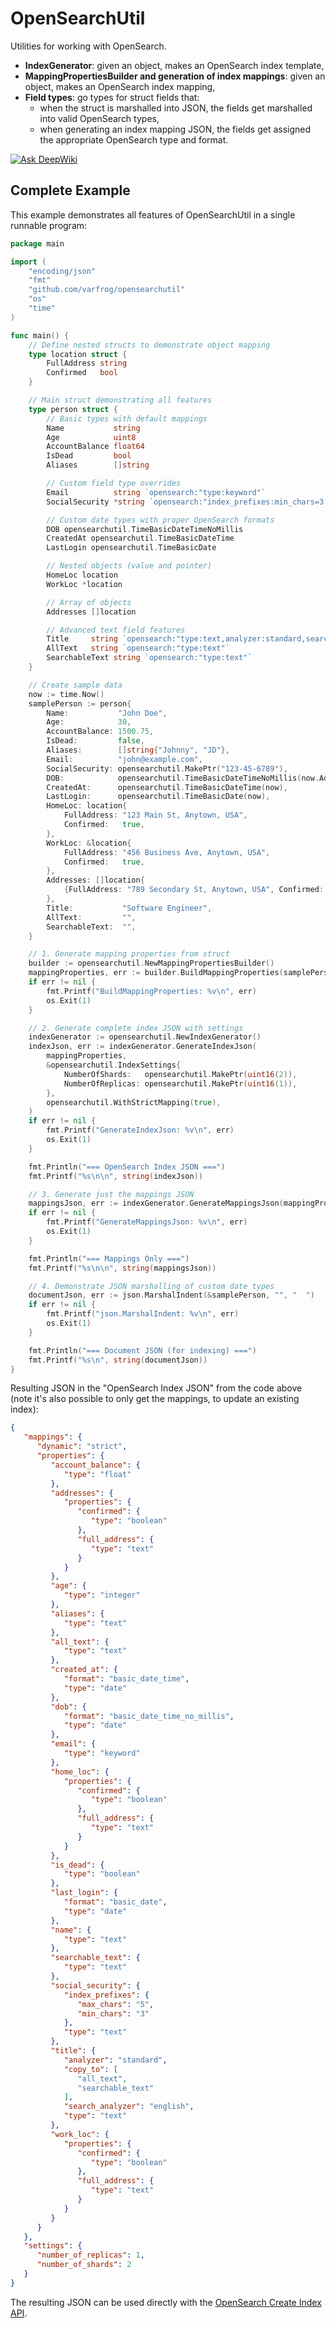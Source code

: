 # OpenSearchUtil

Utilities for working with OpenSearch.

- **IndexGenerator**: given an object, makes an OpenSearch index template,
- **MappingPropertiesBuilder and generation of index mappings**: given an object, makes an OpenSearch index mapping,
- **Field types**: go types for struct fields that:
  - when the struct is marshalled into JSON, the fields get marshalled into valid OpenSearch types,
  - when generating an index mapping JSON, the fields get assigned the appropriate OpenSearch type and format.

[![Ask DeepWiki](https://deepwiki.com/badge.svg)](https://deepwiki.com/varfrog/opensearchutil)

## Complete Example

This example demonstrates all features of OpenSearchUtil in a single runnable program:

```go
package main

import (
	"encoding/json"
	"fmt"
	"github.com/varfrog/opensearchutil"
	"os"
	"time"
)

func main() {
	// Define nested structs to demonstrate object mapping
	type location struct {
		FullAddress string
		Confirmed   bool
	}

	// Main struct demonstrating all features
	type person struct {
		// Basic types with default mappings
		Name           string
		Age            uint8
		AccountBalance float64
		IsDead         bool
		Aliases        []string

		// Custom field type overrides
		Email          string `opensearch:"type:keyword"`
		SocialSecurity *string `opensearch:"index_prefixes:min_chars=3;max_chars=5"`

		// Custom date types with proper OpenSearch formats
		DOB opensearchutil.TimeBasicDateTimeNoMillis
		CreatedAt opensearchutil.TimeBasicDateTime
		LastLogin opensearchutil.TimeBasicDate

		// Nested objects (value and pointer)
		HomeLoc location
		WorkLoc *location

		// Array of objects
		Addresses []location

		// Advanced text field features
		Title     string `opensearch:"type:text,analyzer:standard,search_analyzer:english,copy_to:all_text;searchable_text"`
		AllText   string `opensearch:"type:text"`
		SearchableText string `opensearch:"type:text"`
	}

	// Create sample data
	now := time.Now()
	samplePerson := person{
		Name:           "John Doe",
		Age:            30,
		AccountBalance: 1500.75,
		IsDead:         false,
		Aliases:        []string{"Johnny", "JD"},
		Email:          "john@example.com",
		SocialSecurity: opensearchutil.MakePtr("123-45-6789"),
		DOB:            opensearchutil.TimeBasicDateTimeNoMillis(now.AddDate(-30, 0, 0)),
		CreatedAt:      opensearchutil.TimeBasicDateTime(now),
		LastLogin:      opensearchutil.TimeBasicDate(now),
		HomeLoc: location{
			FullAddress: "123 Main St, Anytown, USA",
			Confirmed:   true,
		},
		WorkLoc: &location{
			FullAddress: "456 Business Ave, Anytown, USA",
			Confirmed:   true,
		},
		Addresses: []location{
			{FullAddress: "789 Secondary St, Anytown, USA", Confirmed: false},
		},
		Title:           "Software Engineer",
		AllText:         "",
		SearchableText:  "",
	}

	// 1. Generate mapping properties from struct
	builder := opensearchutil.NewMappingPropertiesBuilder()
	mappingProperties, err := builder.BuildMappingProperties(samplePerson)
	if err != nil {
		fmt.Printf("BuildMappingProperties: %v\n", err)
		os.Exit(1)
	}

	// 2. Generate complete index JSON with settings
	indexGenerator := opensearchutil.NewIndexGenerator()
	indexJson, err := indexGenerator.GenerateIndexJson(
		mappingProperties,
		&opensearchutil.IndexSettings{
			NumberOfShards:   opensearchutil.MakePtr(uint16(2)),
			NumberOfReplicas: opensearchutil.MakePtr(uint16(1)),
		},
		opensearchutil.WithStrictMapping(true),
	)
	if err != nil {
		fmt.Printf("GenerateIndexJson: %v\n", err)
		os.Exit(1)
	}

	fmt.Println("=== OpenSearch Index JSON ===")
	fmt.Printf("%s\n\n", string(indexJson))

	// 3. Generate just the mappings JSON
	mappingsJson, err := indexGenerator.GenerateMappingsJson(mappingProperties)
	if err != nil {
		fmt.Printf("GenerateMappingsJson: %v\n", err)
		os.Exit(1)
	}

	fmt.Println("=== Mappings Only ===")
	fmt.Printf("%s\n\n", string(mappingsJson))

	// 4. Demonstrate JSON marshalling of custom date types
	documentJson, err := json.MarshalIndent(&samplePerson, "", "  ")
	if err != nil {
		fmt.Printf("json.MarshalIndent: %v\n", err)
		os.Exit(1)
	}

	fmt.Println("=== Document JSON (for indexing) ===")
	fmt.Printf("%s\n", string(documentJson))
}
```

Resulting JSON in the "OpenSearch Index JSON" from the code above (note it's also possible to only get the mappings, to update an existing index):
```json
{
   "mappings": {
      "dynamic": "strict",
      "properties": {
         "account_balance": {
            "type": "float"
         },
         "addresses": {
            "properties": {
               "confirmed": {
                  "type": "boolean"
               },
               "full_address": {
                  "type": "text"
               }
            }
         },
         "age": {
            "type": "integer"
         },
         "aliases": {
            "type": "text"
         },
         "all_text": {
            "type": "text"
         },
         "created_at": {
            "format": "basic_date_time",
            "type": "date"
         },
         "dob": {
            "format": "basic_date_time_no_millis",
            "type": "date"
         },
         "email": {
            "type": "keyword"
         },
         "home_loc": {
            "properties": {
               "confirmed": {
                  "type": "boolean"
               },
               "full_address": {
                  "type": "text"
               }
            }
         },
         "is_dead": {
            "type": "boolean"
         },
         "last_login": {
            "format": "basic_date",
            "type": "date"
         },
         "name": {
            "type": "text"
         },
         "searchable_text": {
            "type": "text"
         },
         "social_security": {
            "index_prefixes": {
               "max_chars": "5",
               "min_chars": "3"
            },
            "type": "text"
         },
         "title": {
            "analyzer": "standard",
            "copy_to": [
               "all_text",
               "searchable_text"
            ],
            "search_analyzer": "english",
            "type": "text"
         },
         "work_loc": {
            "properties": {
               "confirmed": {
                  "type": "boolean"
               },
               "full_address": {
                  "type": "text"
               }
            }
         }
      }
   },
   "settings": {
      "number_of_replicas": 1,
      "number_of_shards": 2
   }
}
```

The resulting JSON can be used directly with the [OpenSearch Create Index API](https://opensearch.org/docs/1.0/opensearch/rest-api/create-index/).
